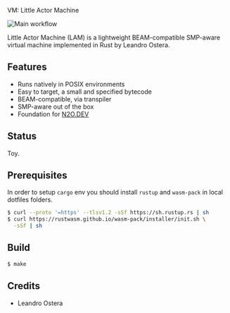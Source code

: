 VM: Little Actor Machine

![Main workflow](https://github.com/synrc/vm/workflows/Main%20workflow/badge.svg)

Little Actor Machine (LAM) is a lightweight BEAM-compatible SMP-aware
virtual machine implemented in Rust by Leandro Ostera.

Features
--------

* Runs natively in POSIX environments
* Easy to target, a small and specified bytecode
* BEAM-compatible, via transpiler
* SMP-aware out of the box
* Foundation for <a href="https://n2o.dev">N2O.DEV</a>

Status
------

Toy.

Prerequisites
-------------

In order to setup `cargo` env you should install `rustup`
and `wasm-pack` in local dotfiles folders.

```sh
$ curl --proto '=https' --tlsv1.2 -sSf https://sh.rustup.rs | sh
$ curl https://rustwasm.github.io/wasm-pack/installer/init.sh \
  -sSf | sh
```

Build
-----

```sh
$ make
```

Credits
-------

* Leandro Ostera
